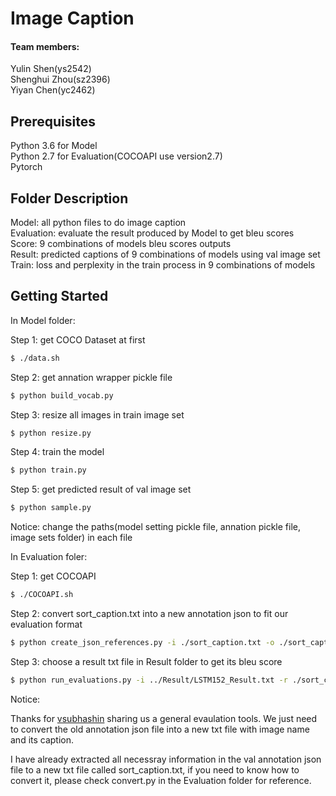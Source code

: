 # Image Caption

#### Team members:

Yulin Shen(ys2542) \
Shenghui Zhou(sz2396) \
Yiyan Chen(yc2462)

## Prerequisites

Python 3.6 for Model \
Python 2.7 for Evaluation(COCOAPI use version2.7) \
Pytorch

## Folder Description

Model: all python files to do image caption \
Evaluation: evaluate the result produced by Model to get bleu scores \
Score: 9 combinations of models bleu scores outputs \
Result: predicted captions of 9 combinations of models using val image set \
Train: loss and perplexity in the train process in 9 combinations of models

## Getting Started

In Model folder: 

Step 1: get COCO Dataset at first
```bash
$ ./data.sh   
```
Step 2: get annation wrapper pickle file
```bash
$ python build_vocab.py 
```
Step 3: resize all images in train image set
```bash
$ python resize.py 
```
Step 4: train the model
```bash
$ python train.py 
```
Step 5: get predicted result of val image set
```bash
$ python sample.py 
```
Notice: change the paths(model setting pickle file, annation pickle file, image sets folder) in each file 

In Evaluation foler: 

Step 1: get COCOAPI
```bash
$ ./COCOAPI.sh 
```
Step 2: convert sort_caption.txt into a new annotation json to fit our evaluation format 
```bash
$ python create_json_references.py -i ./sort_caption.txt -o ./sort_caption.json 
```
Step 3: choose a result txt file in Result folder to get its bleu score
```bash
$ python run_evaluations.py -i ../Result/LSTM152_Result.txt -r ./sort_caption.json
```
Notice: 

Thanks for [vsubhashin](https://github.com/vsubhashini/caption-eval) sharing us a general evaulation tools. We just need to convert the old annotation json file into a new txt file with image name and its caption.

I have already extracted all necessray information in the val annotation json file to a new txt file called sort_caption.txt, if you need to know how to convert it, please check convert.py in the Evaluation folder for reference.





